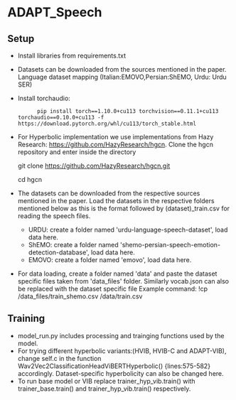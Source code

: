 # ADAPT_Speech

## Setup
- Install libraries from requirements.txt
- Datasets can be downloaded from the sources mentioned in the paper. Language dataset mapping (Italian:EMOVO,Persian:ShEMO, Urdu: Urdu SER)
- Install torchaudio:

			pip install torch==1.10.0+cu113 torchvision==0.11.1+cu113 torchaudio==0.10.0+cu113 -f https://download.pytorch.org/whl/cu113/torch_stable.html
    
 - For Hyperbolic implementation we use implementations from Hazy Research: https://github.com/HazyResearch/hgcn. Clone the hgcn repository and enter inside the directory

      git clone https://github.com/HazyResearch/hgcn.git 
      
      cd hgcn
      
- The datasets can be downloaded from the respective sources mentioned in the paper. Load the datasets in the respective folders mentioned below as this is the format followed by (dataset)_train.csv for reading the speech files.

	- URDU: create a folder named 'urdu-language-speech-dataset', load data here.
	- ShEMO: create a folder named 'shemo-persian-speech-emotion-detection-database', load data here.
	- EMOVO: create a folder named 'emovo', load data here.
	
- For data loading, create a folder named 'data' and paste the dataset specific files taken from 'data_files' folder. Similarly vocab.json can also be replaced with the dataset specific file
Example command:	!cp /data_files/train_shemo.csv /data/train.csv

## Training
- model_run.py includes processing and trainging functions used by the model.
- For trying different hyperbolic variants:(HVIB, HVIB-C and ADAPT-VIB), change self.c in the function Wav2Vec2ClassificationHeadViBERTHyperbolic() {lines:575-582} accordingly. Dataset-specific hyperbolicity can also be changed here.
- To run base model or VIB replace trainer_hyp_vib.train() with trainer_base.train() and trainer_hyp_vib.train() respectively.


